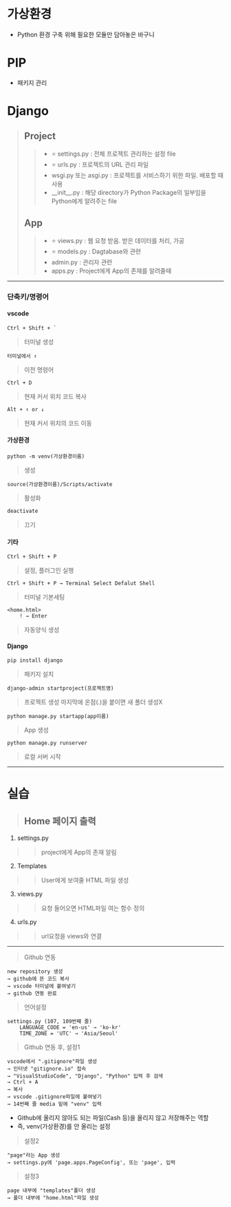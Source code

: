# 가상환경
- Python 환경 구축 위해 필요한 모듈만 담아놓은 바구니

# PIP 
- 패키지 관리

# Django  
> ## Project  
>> - ⭐️ settings.py : 전체 프로젝트 관리하는 설정 file  
>> - ⭐️ urls.py : 프로젝트의 URL 관리 파일  
>> - wsgi.py 또는 asgi.py : 프로젝트를 서비스하기 위한 파일. 배포할 때 사용  
>> - \_\_init__.py : 해당 directory가 Python Package의 일부임을 Python에게 알려주는 file  
> ## App  
>> - ⭐️ views.py : 웹 요청 받음. 받은 데이터를 처리, 가공  
>> - ⭐️ models.py : Dagtabase와 관련  
>> - admin.py : 관리자 관련  
>> - apps.py : Project에게 App의 존재를 알려줄때

---

### 단축키/명령어   
#### vscode
    Ctrl + Shift + `
> 터미널 생성  

    터미널에서 ↑     
> 이전 명령어  

    Ctrl + D  
> 현재 커서 위치 코드 복사  

    Alt + ↑ or ↓  
> 현재 커서 위치의 코드 이동  

#### 가상환경  
    python -m venv(가상환경이름)  
> 생성  

    source(가상환경이름)/Scripts/activate  
> 활성화  

    deactivate  
> 끄기  

#### 기타  
    Ctrl + Shift + P
> 설정, 플러그인 실행

    Ctrl + Shift + P → Terminal Select Defalut Shell
> 터미널 기본세팅

```
<home.html>
    ! → Enter
```
> 자동양식 생성  

#### Django  
    pip install django
> 패키지 설치

    django-admin startproject(프로젝트명)
> 프로젝트 생성
> 마지막에 온점(.)을 붙이면 새 폴더 생성X

    python manage.py startapp(app이름)
> App 생성
   
    python manage.py runserver
> 로컬 서버 시작

- - - 

# 실습  
> ## Home 페이지 출력  
1. settings.py  
>> project에게 App의 존재 알림  
2. Templates  
>> User에게 보여줄 HTML 파일 생성  
3. views.py  
>> 요청 들어오면 HTML파일 여는 함수 정의  
4. urls.py  
>> url요청을 views와 연결  

---

> Github 연동  
```
new repository 생성
→ github에 뜬 코드 복사
→ vscode 터미널에 붙여넣기
→ github 연동 완료
```

> 언어설정  
```
settings.py (107, 109번째 줄)
    LANGUAGE_CODE = 'en-us' → 'ko-kr'
    TIME_ZONE = 'UTC' → 'Asia/Seoul'
```    

> Github 연동 후, 설정1  
```
vscode에서 ".gitignore"파일 생성
→ 인터넷 "gitignore.io" 접속
→ "VisualStudioCode", "Django", "Python" 입력 후 검색
→ Ctrl + A
→ 복사
→ vscode .gitignore파일에 붙여넣기
→ 14번째 줄 media 밑에 "venv" 입력
```
- Github에 올리지 않아도 되는 파일(Cash 등)을 올리지 않고 저장해주는 역할  
- 즉, venv(가상환경)를 안 올리는 설정

> 설정2  
```
"page"라는 App 생성
→ settings.py에 'page.apps.PageConfig', 또는 'page', 입력
```

> 설정3
```
page 내부에 "templates"폴더 생성
→ 폴더 내부에 "home.html"파일 생성
```
